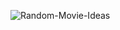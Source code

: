 ![Random-Movie-Ideas](https://github.com/tragkas/random-movie/assets/121637550/76f3e5f5-0fca-496c-9e20-1c75205565c4)
